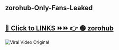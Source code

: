 
 ## zorohub-Only-Fans-Leaked

# <h2><a href="https://clipsfans.com/zorohub&ref=git">🔗 Click to LINKS ⏩⏩ 👉 🟢 zorohub </a></h2>

<a href="https://clipsfans.com/zorohub&ref=git" rel="nofollow" data-target="animated-image.originalLink"><img src="https://i.ibb.co.com/xMMVF88/686577567.gif" alt="Viral Video Original" style="max-width: 100%; display: inline-block;" data-target="animated-image.originalImage"></a>
